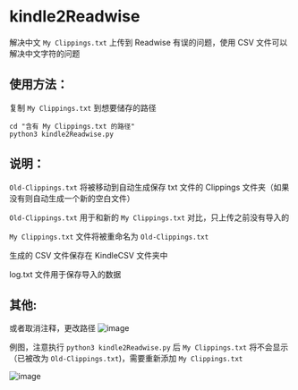 # kindle2Readwise

解决中文 `My Clippings.txt` 上传到 Readwise 有误的问题，使用 CSV 文件可以解决中文字符的问题


## 使用方法：

复制 `My Clippings.txt` 到想要储存的路径
```
cd "含有 My Clippings.txt 的路径"
python3 kindle2Readwise.py
```

## 说明：
`Old-Clippings.txt` 将被移动到自动生成保存 txt 文件的 Clippings 文件夹（如果没有则自动生成一个新的空白文件）

`Old-Clippings.txt` 用于和新的 `My Clippings.txt` 对比，只上传之前没有导入的

`My Clippings.txt` 文件将被重命名为 `Old-Clippings.txt`

生成的 CSV 文件保存在 KindleCSV 文件夹中

log.txt 文件用于保存导入的数据

其他:
---
或者取消注释，更改路径
![image](https://user-images.githubusercontent.com/42215787/122644864-efbeaa80-d149-11eb-98eb-61ff55cc22df.png)

例图，注意执行 `python3 kindle2Readwise.py` 后 `My Clippings.txt` 将不会显示（已被改为 `Old-Clippings.txt`)，需要重新添加 `My Clippings.txt`

![image](https://user-images.githubusercontent.com/42215787/122644924-344a4600-d14a-11eb-849e-fd48531b7611.png)

